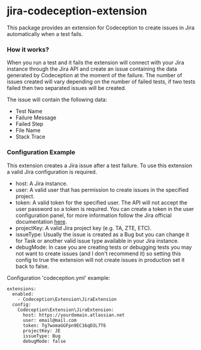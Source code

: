 jira-codeception-extension
=============================
This package provides an extension for Codeception to create issues in Jira automatically when a test fails.

### How it works?

When you run a test and it fails the extension will connect with your Jira instance through the Jira API and create an issue containing the data generated by Codeception at the moment of the failure. The number of issues created will vary depending on the number of failed tests, if two tests failed then two separated issues will be created.

The issue will contain the following data:
- Test Name  
- Failure Message  
- Failed Step  
- File Name  
- Stack Trace

### Configuration Example

This extension creates a Jira issue after a test failure. To use this extension a valid Jira configuration is required.  

- host: A Jira instance.  
- user: A valid user that has permission to create issues in the specified project.  
- token: A valid token for the specified user. The API will not accept the user password so a token is required. You can create a token in the user configuration panel, for more information follow the Jira official documentation [here](https://confluence.atlassian.com/cloud/api-tokens-938839638.html).  
- projectKey: A valid Jira project key (e.g. TA, ZTE, ETC).  
- issueType: Usually the issue is created as a Bug but you can change it for Task or another valid issue type available in your Jira instance.  
- debugMode: In case you are creating tests or debugging tests you may not want to create issues (and I don't recommend it) so setting this config to true the extension will not create issues in production set it back to false.  

Configuration 'codeception.yml' example:

    extensions:
      enabled:
        - Codeception\Extension\JiraExtension
      config:
        Codeception\Extension\JiraExtension:
          host: https://yourdomain.atlassian.net
          user: email@mail.com
          token: Tg7womaGGFpn9EC16qD3L7T6
          projectKey: JE
          issueType: Bug
          debugMode: false
